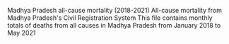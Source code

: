 Madhya Pradesh all-cause mortality (2018-2021)
All-cause mortality from Madhya Pradesh's Civil Registration System
This file contains monthly totals of deaths from all causes in Madhya Pradesh from January 2018 to May 2021
